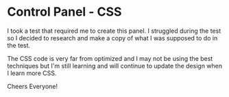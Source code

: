 # Control Panel - CSS

I took a test that required me to create this panel. I struggled during the test so I decided to research and make a copy of what I was supposed to do in the test. 

The CSS code is very far from optimized and I may not be using the best techniques but I'm still learning and will continue to update the design when I learn more CSS.

Cheers Everyone!